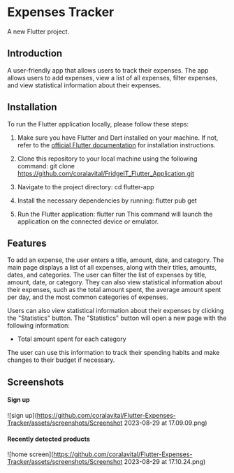 # Expenses Tracker

A new Flutter project.

## Introduction

A user-friendly app that allows users to track their expenses. The app allows users to add expenses, view a list of all expenses, filter expenses, and view statistical information about their expenses.

## Installation
To run the Flutter application locally, please follow these steps:

1. Make sure you have Flutter and Dart installed on your machine. If not, refer to the [official Flutter documentation](https://flutter.dev/docs/get-started/install) for installation instructions.

2. Clone this repository to your local machine using the following command:
  git clone https://github.com/coralavital/FridgeIT_Flutter_Application.git

3. Navigate to the project directory:
  cd flutter-app

4. Install the necessary dependencies by running:
  flutter pub get
  
5. Run the Flutter application:
  flutter run
  This command will launch the application on the connected device or emulator.

## Features

To add an expense, the user enters a title, amount, date, and category. 
The main page displays a list of all expenses, along with their titles, amounts, dates, and categories. 
The user can filter the list of expenses by title, amount, date, or category. 
They can also view statistical information about their expenses, such as the total amount spent, the average amount spent per day, and the most common categories of expenses.


Users can also view statistical information about their expenses by clicking the "Statistics" button. 
The "Statistics" button will open a new page with the following information:
 * Total amount spent for each category

The user can use this information to track their spending habits and make changes to their budget if necessary.

## Screenshots
#### Sign up
![sign up](https://github.com/coralavital/Flutter-Expenses-Tracker/assets/screenshots/Screenshot 2023-08-29 at 17.09.09.png)

#### Recently detected products
![home screen](https://github.com/coralavital/Flutter-Expenses-Tracker/assets/screenshots/Screenshot 2023-08-29 at 17.10.24.png)


